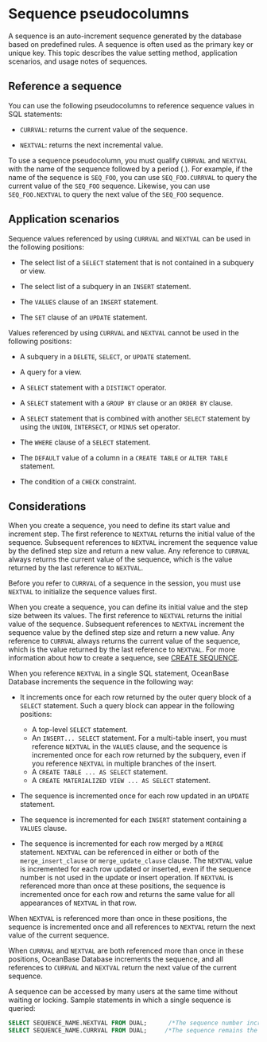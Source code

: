 # Sequence pseudocolumns

A sequence is an auto-increment sequence generated by the database based on predefined rules. A sequence is often used as the primary key or unique key. This topic describes the value setting method, application scenarios, and usage notes of sequences.

## Reference a sequence

You can use the following pseudocolumns to reference sequence values in SQL statements:

* `CURRVAL`: returns the current value of the sequence.

* `NEXTVAL`: returns the next incremental value.

To use a sequence pseudocolumn, you must qualify `CURRVAL` and `NEXTVAL` with the name of the sequence followed by a period (.). For example, if the name of the sequence is `SEQ_FOO`, you can use `SEQ_FOO.CURRVAL` to query the current value of the `SEQ_FOO` sequence. Likewise, you can use `SEQ_FOO.NEXTVAL` to query the next value of the `SEQ_FOO` sequence.

## Application scenarios

Sequence values referenced by using `CURRVAL` and `NEXTVAL` can be used in the following positions:

* The select list of a `SELECT` statement that is not contained in a subquery or view.

* The select list of a subquery in an `INSERT` statement.

* The `VALUES` clause of an `INSERT` statement.

* The `SET` clause of an `UPDATE` statement.

Values referenced by using `CURRVAL` and `NEXTVAL` cannot be used in the following positions:

* A subquery in a `DELETE`, `SELECT`, or `UPDATE` statement.

* A query for a view.

* A `SELECT` statement with a `DISTINCT` operator.

* A `SELECT` statement with a `GROUP BY` clause or an `ORDER BY` clause.

* A `SELECT` statement that is combined with another `SELECT` statement by using the `UNION`, `INTERSECT`, or `MINUS` set operator.

* The `WHERE` clause of a `SELECT` statement.

* The `DEFAULT` value of a column in a `CREATE TABLE` or `ALTER TABLE` statement.

* The condition of a `CHECK` constraint.

## Considerations

When you create a sequence, you need to define its start value and increment step. The first reference to `NEXTVAL` returns the initial value of the sequence. Subsequent references to `NEXTVAL` increment the sequence value by the defined step size and return a new value. Any reference to `CURRVAL` always returns the current value of the sequence, which is the value returned by the last reference to `NEXTVAL`.

Before you refer to `CURRVAL` of a sequence in the session, you must use `NEXTVAL` to initialize the sequence values first.

When you create a sequence, you can define its initial value and the step size between its values. The first reference to `NEXTVAL` returns the initial value of the sequence. Subsequent references to `NEXTVAL` increment the sequence value by the defined step size and return a new value. Any reference to `CURRVAL` always returns the current value of the sequence, which is the value returned by the last reference to `NEXTVAL`. For more information about how to create a sequence, see [CREATE SEQUENCE](../900.sql-statement-of-oracle-mode/100.ddl-of-oracle-mode/2200.create-sequence-of-oracle-mode.md).

When you reference `NEXTVAL` in a single SQL statement, OceanBase Database increments the sequence in the following way:

* It increments once for each row returned by the outer query block of a `SELECT` statement. Such a query block can appear in the following positions:

   * A top-level `SELECT` statement.
   * An `INSERT... SELECT` statement. For a multi-table insert, you must reference `NEXTVAL` in the `VALUES` clause, and the sequence is incremented once for each row returned by the subquery, even if you reference `NEXTVAL` in multiple branches of the insert.
   * A `CREATE TABLE ... AS SELECT` statement.
   * A `CREATE MATERIALIZED VIEW ... AS SELECT` statement.

* The sequence is incremented once for each row updated in an `UPDATE` statement.

* The sequence is incremented for each `INSERT` statement containing a `VALUES` clause.

* The sequence is incremented for each row merged by a `MERGE` statement. `NEXTVAL` can be referenced in either or both of the `merge_insert_clause` or `merge_update_clause` clause. The `NEXTVAL` value is incremented for each row updated or inserted, even if the sequence number is not used in the update or insert operation. If `NEXTVAL` is referenced more than once at these positions, the sequence is incremented once for each row and returns the same value for all appearances of `NEXTVAL` in that row.

When `NEXTVAL` is referenced more than once in these positions, the sequence is incremented once and all references to `NEXTVAL` return the next value of the current sequence.

When `CURRVAL` and `NEXTVAL` are both referenced more than once in these positions, OceanBase Database increments the sequence, and all references to `CURRVAL` and `NEXTVAL` return the next value of the current sequence.

A sequence can be accessed by many users at the same time without waiting or locking.
Sample statements in which a single sequence is queried:

```sql
SELECT SEQUENCE_NAME.NEXTVAL FROM DUAL;      /*The sequence number increments each time the statement is executed.*/
SELECT SEQUENCE_NAME.CURRVAL FROM DUAL;     /*The sequence remains the same no matter how many times this statement is executed.*/
```
